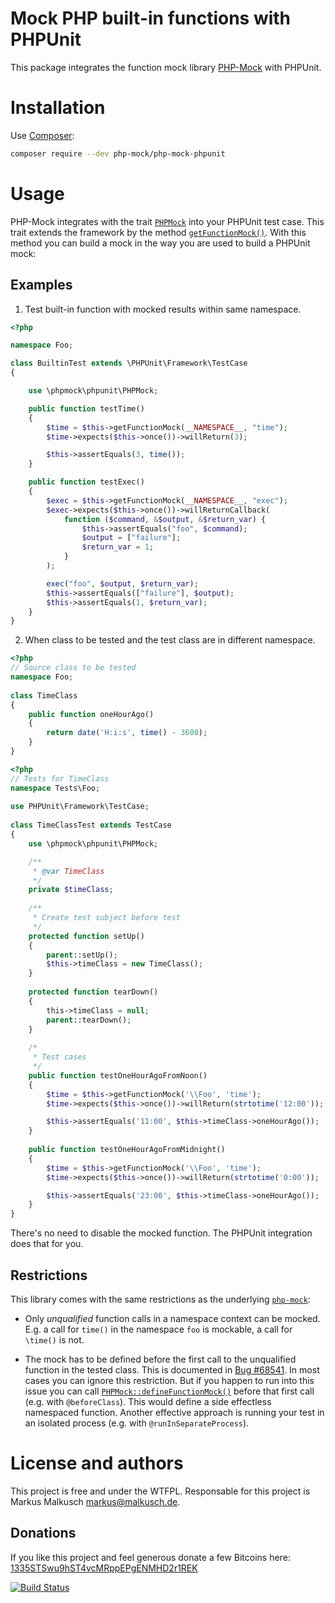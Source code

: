 # Mock PHP built-in functions with PHPUnit

This package integrates the function mock library
[PHP-Mock](https://github.com/php-mock/php-mock) with PHPUnit.

# Installation

Use [Composer](https://getcomposer.org/):

```sh
composer require --dev php-mock/php-mock-phpunit
```

# Usage

PHP-Mock integrates with the trait
[`PHPMock`](http://php-mock.github.io/php-mock-phpunit/api/class-phpmock.phpunit.PHPMock.html)
into your PHPUnit test case. This trait extends the framework
by the method
[`getFunctionMock()`](http://php-mock.github.io/php-mock-phpunit/api/class-phpmock.phpunit.PHPMock.html#_getFunctionMock).
With this method you can build a mock in the way you are used to build a
PHPUnit mock:

## Examples
1. Test built-in function with mocked results within same namespace.
```php
<?php

namespace Foo;

class BuiltinTest extends \PHPUnit\Framework\TestCase
{

    use \phpmock\phpunit\PHPMock;

    public function testTime()
    {
        $time = $this->getFunctionMock(__NAMESPACE__, "time");
        $time->expects($this->once())->willReturn(3);

        $this->assertEquals(3, time());
    }

    public function testExec()
    {
        $exec = $this->getFunctionMock(__NAMESPACE__, "exec");
        $exec->expects($this->once())->willReturnCallback(
            function ($command, &$output, &$return_var) {
                $this->assertEquals("foo", $command);
                $output = ["failure"];
                $return_var = 1;
            }
        );

        exec("foo", $output, $return_var);
        $this->assertEquals(["failure"], $output);
        $this->assertEquals(1, $return_var);
    }
}
```

2. When class to be tested and the test class are in different namespace.

```php
<?php
// Source class to be tested
namespace Foo;
 
class TimeClass
{
    public function oneHourAgo()
    {
        return date('H:i:s', time() - 3600);
    }
}
```
```php
<?php
// Tests for TimeClass
namespace Tests\Foo;
 
use PHPUnit\Framework\TestCase;
 
class TimeClassTest extends TestCase
{
    use \phpmock\phpunit\PHPMock;

    /**
     * @var TimeClass
     */
    private $timeClass;
 
    /**
     * Create test subject before test
     */
    protected function setUp()
    {
        parent::setUp();
        $this->timeClass = new TimeClass();
    }
    
    protected function tearDown()
    {
        this->timeClass = null;
        parent::tearDown();
    }
 
    /*
     * Test cases
     */
    public function testOneHourAgoFromNoon()
    {
        $time = $this->getFunctionMock('\\Foo', 'time');
        $time->expects($this->once())->willReturn(strtotime('12:00'));

        $this->assertEquals('11:00', $this->timeClass->oneHourAgo());
    }
    
    public function testOneHourAgoFromMidnight()
    {
        $time = $this->getFunctionMock('\\Foo', 'time');
        $time->expects($this->once())->willReturn(strtotime('0:00'));

        $this->assertEquals('23:00', $this->timeClass->oneHourAgo());
    }
}
```


There's no need to disable the mocked function. The PHPUnit integration does
that for you.

## Restrictions

This library comes with the same restrictions as the underlying
[`php-mock`](https://github.com/php-mock/php-mock#requirements-and-restrictions):

* Only *unqualified* function calls in a namespace context can be mocked.
  E.g. a call for `time()` in the namespace `foo` is mockable,
  a call for `\time()` is not.

* The mock has to be defined before the first call to the unqualified function
  in the tested class. This is documented in [Bug #68541](https://bugs.php.net/bug.php?id=68541).
  In most cases you can ignore this restriction. But if you happen to run into
  this issue you can call [`PHPMock::defineFunctionMock()`](http://php-mock.github.io/php-mock-phpunit/api/class-phpmock.phpunit.PHPMock.html#_defineFunctionMock)
  before that first call (e.g. with `@beforeClass`).
  This would define a side effectless namespaced function. Another effective
  approach is running your test in an isolated process (e.g. with `@runInSeparateProcess`).

# License and authors

This project is free and under the WTFPL.
Responsable for this project is Markus Malkusch markus@malkusch.de.

## Donations

If you like this project and feel generous donate a few Bitcoins here:
[1335STSwu9hST4vcMRppEPgENMHD2r1REK](bitcoin:1335STSwu9hST4vcMRppEPgENMHD2r1REK)

[![Build Status](https://travis-ci.org/php-mock/php-mock-phpunit.svg?branch=master)](https://travis-ci.org/php-mock/php-mock-phpunit)

